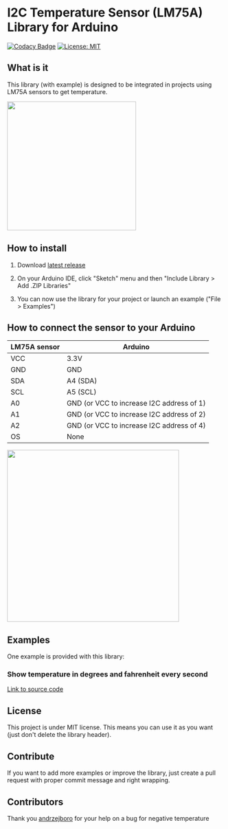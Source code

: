 # I2C Temperature Sensor (LM75A) Library for Arduino
[![Codacy Badge](https://api.codacy.com/project/badge/Grade/4264aac910e4471584e5af61e65497d4)](https://www.codacy.com/manual/QuentinCG/Arduino-LM75A-Temperature-Sensor-Library?utm_source=github.com&amp;utm_medium=referral&amp;utm_content=QuentinCG/Arduino-LM75A-Temperature-Sensor-Library&amp;utm_campaign=Badge_Grade) [![License: MIT](https://img.shields.io/badge/License-MIT-brightgreen.svg)](https://github.com/QuentinCG/Arduino-LM75A-Temperature-Sensor-Library/blob/master/LICENSE.md)
 
## What is it

This library (with example) is designed to be integrated in projects using LM75A sensors to get temperature.

<img src="device.png" width="300">

## How to install

1) Download <a target="_blank" href="https://github.com/QuentinCG/Arduino-LM75A-Temperature-Sensor-Library/releases/download/1.1.0/LM75A_v1_1_0.zip">latest release</a>

2) On your Arduino IDE, click "Sketch" menu and then "Include Library > Add .ZIP Libraries"

3) You can now use the library for your project or launch an example ("File > Examples")

## How to connect the sensor to your Arduino

|LM75A sensor|Arduino                                  |
|--------    |--------                                 |
|VCC         |3.3V                                     |
|GND         |GND                                      |
|SDA         |A4 (SDA)                                 |
|SCL         |A5 (SCL)                                 |
|A0          |GND (or VCC to increase I2C address of 1)|
|A1          |GND (or VCC to increase I2C address of 2)|
|A2          |GND (or VCC to increase I2C address of 4)|
|OS          |None                                     |

<img src="schematics.png" width="400">

## Examples

One example is provided with this library:

### Show temperature in degrees and fahrenheit every second

<a target="_blank" href="https://github.com/QuentinCG/Arduino-LM75A-Temperature-Sensor-Library/blob/master/LM75A/examples/LM75A_ShowTemperature/LM75A_ShowTemperature.ino">Link to source code</a>

## License

This project is under MIT license. This means you can use it as you want (just don't delete the library header).

## Contribute

If you want to add more examples or improve the library, just create a pull request with proper commit message and right wrapping.

## Contributors

Thank you <a target="_blank" href="https://github.com/andrzejboro">andrzejboro</a> for your help on a bug for negative temperature
